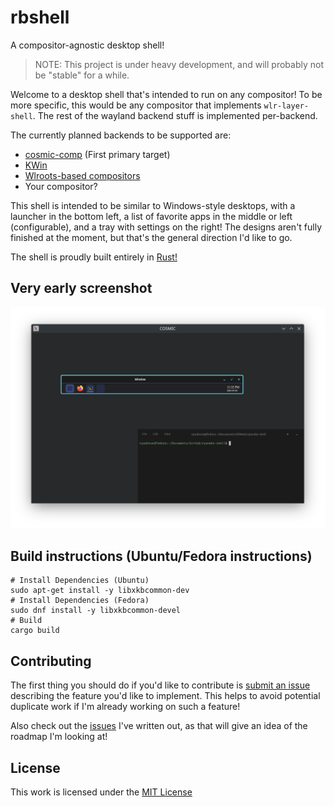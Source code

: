 # rbshell

A compositor-agnostic desktop shell!

> NOTE: This project is under heavy development, and will probably not be "stable" for a while.

Welcome to a desktop shell that's intended to run on any compositor! To be more specific, this would be any compositor that implements `wlr-layer-shell`. The rest of the wayland backend stuff is implemented per-backend.

The currently planned backends to be supported are:

- [cosmic-comp](https://github.com/pop-os/cosmic-comp) (First primary target)
- [KWin](https://invent.kde.org/plasma/kwin)
- [Wlroots-based compositors](https://gitlab.freedesktop.org/wlroots/wlroots)
- Your compositor?

This shell is intended to be similar to Windows-style desktops, with a launcher in the bottom left, a list of favorite apps in the middle or left (configurable), and a tray with settings on the right! The designs aren't fully finished at the moment, but that's the general direction I'd like to go.

The shell is proudly built entirely in [Rust!](https://www.rust-lang.org/)

## Very early screenshot

![Screenshot of the panel](res/screenshot.png)

## Build instructions (Ubuntu/Fedora instructions)

```shell
# Install Dependencies (Ubuntu)
sudo apt-get install -y libxkbcommon-dev
# Install Dependencies (Fedora)
sudo dnf install -y libxkbcommon-devel
# Build
cargo build
```

## Contributing

The first thing you should do if you'd like to contribute is [submit an issue](https://github.com/ryanabx/rbshell/issues/new) describing the feature you'd like to implement. This helps to avoid potential duplicate work if I'm already working on such a feature!

Also check out the [issues](https://github.com/ryanabx/rbshell/issues) I've written out, as that will give an idea of the roadmap I'm looking at!

## License

This work is licensed under the [MIT License](LICENSE)